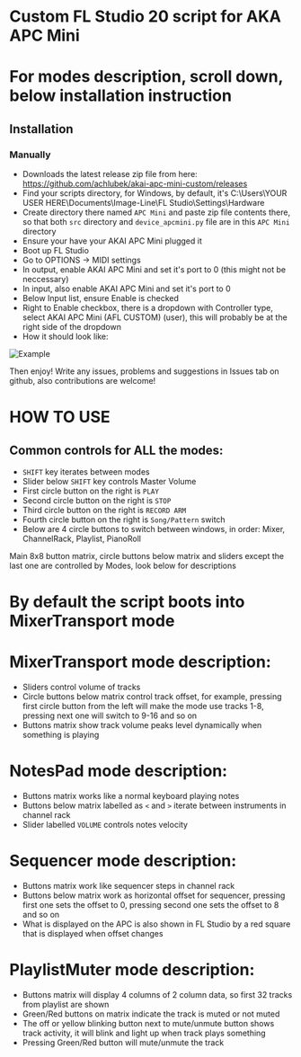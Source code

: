 # Custom FL Studio 20 script for AKA APC Mini

# For modes description, scroll down, below installation instruction

## Installation
### Manually
- Downloads the latest release zip file from here: https://github.com/achlubek/akai-apc-mini-custom/releases
- Find your scripts directory, for Windows, by default, it's C:\Users\YOUR USER HERE\Documents\Image-Line\FL Studio\Settings\Hardware
- Create directory there named `APC Mini` and paste zip file contents there, so that both `src` directory and `device_apcmini.py` file are in this `APC Mini` directory
- Ensure your have your AKAI APC Mini plugged it
- Boot up FL Studio
- Go to OPTIONS -> MIDI settings
- In output, enable AKAI APC Mini and set it's port to 0 (this might not be neccessary)
- In input, also enable AKAI APC Mini and set it's port to 0
- Below Input list, ensure Enable is checked
- Right to Enable checkbox, there is a dropdown with Controller type, select AKAI APC Mini (AFL CUSTOM) (user), this will probably be at the right side of the dropdown
- How it should look like: 

![Example](https://i.imgur.com/E6imXIP.png)

Then enjoy! Write any issues, problems and suggestions in Issues tab on github, also contributions are welcome!

# HOW TO USE
## Common controls for ALL the modes:
- `SHIFT` key iterates between modes
- Slider below `SHIFT` key controls Master Volume
- First circle button on the right is `PLAY`
- Second circle button on the right is `STOP`
- Third circle button on the right is `RECORD ARM`
- Fourth circle button on the right is `Song/Pattern` switch
- Below are 4 circle buttons to switch between windows, in order: Mixer, ChannelRack, Playlist, PianoRoll

Main 8x8 button matrix, circle buttons below matrix and sliders except the last one are controlled by Modes, look below for descriptions

# By default the script boots into MixerTransport mode

# MixerTransport mode description:
- Sliders control volume of tracks
- Circle buttons below matrix control track offset, for example, pressing first circle button from the left will make the mode use tracks 1-8, pressing next one will switch to 9-16 and so on
- Buttons matrix show track volume peaks level dynamically when something is playing

# NotesPad mode description:
- Buttons matrix works like a normal keyboard playing notes
- Buttons below matrix labelled as `<` and `>` iterate between instruments in channel rack
- Slider labelled `VOLUME` controls notes velocity

# Sequencer mode description:
- Buttons matrix work like sequencer steps in channel rack
- Buttons below matrix work as horizontal offset for sequencer, pressing first one sets the offset to 0, pressing second one sets the offset to 8 and so on
- What is displayed on the APC is also shown in FL Studio by a red square that is displayed when offset changes

# PlaylistMuter mode description:
- Buttons matrix will display 4 columns of 2 column data, so first 32 tracks from playlist are shown
- Green/Red buttons on matrix indicate the track is muted or not muted
- The off or yellow blinking button next to mute/unmute button shows track activity, it will blink and light up when track plays something
- Pressing Green/Red button will mute/unmute the track